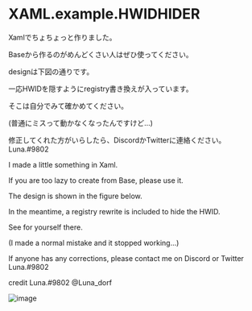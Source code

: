# XAML.example.HWIDHIDER
Xamlでちょちょっと作りました。

Baseから作るのがめんどくさい人はぜひ使ってください。

designは下図の通りです。

一応HWIDを隠すようにregistry書き換えが入っています。

そこは自分でみて確かめてください。

(普通にミスって動かなくなったんですけど...)

修正してくれた方がいらしたら、DiscordかTwitterに連絡ください。Luna.#9802


I made a little something in Xaml.

If you are too lazy to create from Base, please use it.

The design is shown in the figure below.

In the meantime, a registry rewrite is included to hide the HWID.

See for yourself there.

(I made a normal mistake and it stopped working...)

If anyone has any corrections, please contact me on Discord or Twitter Luna.#9802

credit Luna.#9802 @Luna_dorf

![image](https://user-images.githubusercontent.com/99468417/160286159-6188c07e-48dc-482b-952e-f490d933d804.png)
